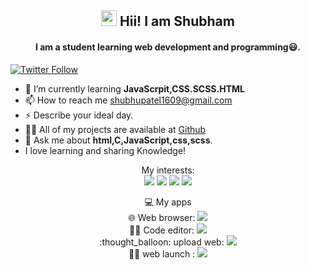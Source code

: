 <h2 align="center"><img src="https://media.giphy.com/media/hvRJCLFzcasrR4ia7z/giphy.gif" width="25"> Hii! I am Shubham</h2>
<h4 align="center">
  I am a student learning web development and programming😃.
  </h4>
  

[![Twitter Follow](https://img.shields.io/twitter/follow/shubhupatel1609?color=1DA1F2&logo=Twitter&style=for-the-badge)](https://twitter.com/shubhupatel1609)
- 🌱 I’m currently learning **JavaScrpit,CSS.SCSS.HTML**
- 📫 How to reach me shubhupatel1609@gmail.com
- ⚡ Describe your ideal day.
- :man_technologist: All of my projects are available at [Github](https://github.com/Tejash429)
- :speech_balloon: Ask me about **html,C,JavaScript,css,scss**.
- I love learning and sharing Knowledge!

<p align="center">
  My interests: <br>
  <img src="https://img.shields.io/badge/html%20-%23E34F26.svg?&style=for-the-badge&logo=html5&logoColor=white">
  <img src="https://img.shields.io/badge/css%20-%231572B6.svg?&style=for-the-badge&logo=css3&logoColor=white">
  <img src="https://img.shields.io/badge/javascript%20-%23323330.svg?&style=for-the-badge&logo=javascript&logoColor=%23F7DF1E">
  <img src="https://img.shields.io/badge/c progamming%20-%23323330.svg?&style=for-the-badge&logo=c&logoColor=%23F7DF1E">
</p>
</p>
<p align="center">
 💻 My apps <br>
  🌐 Web browser: <a htef="https://microsoftedge.com"><img src="https://img.shields.io/badge/chrome-0078D6?logo=microsoft-edge&logoColor=white&style=for-the-badge&color=31BAE4"></a>
  <br>
  👨‍💻 Code editor: <a href="https://code.visualstudio.com"><img src="https://img.shields.io/badge/VS Code-0078D6?logo=visual-studio-code&logoColor=white&style=for-the-badge&color=0086D1"></a>
  <br>
  :thought_balloon: upload web: <a href="https://github.com/Shuhbampatel?tab=repositories"><img src="https://img.shields.io/badge/git hub-0078D6?logo=github&logoColor=white&style=for-the-badge&color=0086D1"></a>
<br>
  👨‍💻 web launch : <a href="https://www.netlify.com/"><img src="https://img.shields.io/badge/netlify-0078D6?logo=netlify&logoColor=white&style=for-the-badge&color=0086D1"></a>
  <!--
**Shuhbampatel/Shuhbampatel** is a ✨ _special_ ✨ repository because its `README.md` (this file) appears on your GitHub profile.
Here are some ideas to get you started:

- 🔭 I’m currently working on ...
- 🌱 I’m currently learning ...
- 👯 I’m looking to collaborate on ...
- 🤔 I’m looking for help with ...
- 💬 Ask me about ...
- 📫 How to reach me: ...
- 😄 Pronouns: ...
- ⚡ Fun fact: ...
-->
